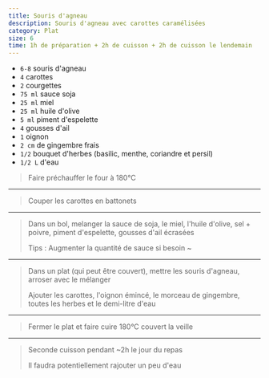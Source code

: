 ```yaml
---
title: Souris d'agneau
description: Souris d'agneau avec carottes caramélisées
category: Plat
size: 6
time: 1h de préparation + 2h de cuisson + 2h de cuisson le lendemain
---
```


* `6-8` souris d'agneau
* `4` carottes
* `2` courgettes
* `75 ml` sauce soja
* `25 ml` miel
* `25 ml` huile d'olive
* `5 ml` piment d'espelette
* `4` gousses d'ail
* `1` oignon
* `2 cm` de gingembre frais
* `1/2` bouquet d'herbes (basilic, menthe, coriandre et persil)
* `1/2 L` d'eau

> Faire préchauffer le four à 180°C

---

> Couper les carottes en battonets

---

> Dans un bol, melanger la sauce de soja, le miel, l'huile d'olive, sel + poivre, piment d'espelette, gousses d'ail écrasées
>
> Tips : Augmenter la quantité de sauce si besoin ~

---

> Dans un plat (qui peut être couvert), mettre les souris d'agneau, arroser avec le mélanger
>
> Ajouter les carottes, l'oignon émincé, le morceau de gingembre, toutes les herbes et le demi-litre d'eau

---

> Fermer le plat et faire cuire 180°C couvert la veille

---

> Seconde cuisson pendant ~2h le jour du repas
>
> Il faudra potentiellement rajouter un peu d'eau